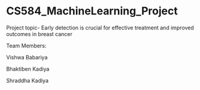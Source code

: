 # CS584_MachineLearning_Project
Project topic- Early detection is crucial for effective treatment and improved outcomes in breast cancer


Team Members:

Vishwa Babariya

Bhaktiben Kadiya 

Shraddha Kadiya 
